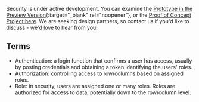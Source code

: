 Security is under active development.  You can examine the [Prototype in the Preview Version](../#preview-version){:target="_blank" rel="noopener"}, or the [Proof of Concept Project here](https://github.com/valhuber/security-poc#readme).  We are seeking design partners, so contact us if you'd like to discuss - we'd love to hear from you!

## Terms

* Authentication: a login function that confirms a user has access, usually by posting credentials and obtaining a token identifying the users' roles.
* Authorization: controlling access to row/columns based on assigned roles.
* Role: in security, users are assigned one or many roles.  Roles are authorized for access to data, potentially down to the row/column level.